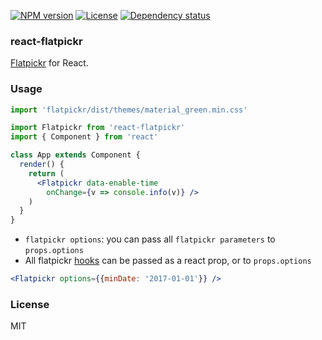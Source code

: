 
[![NPM version][npm-img]][npm-url]
[![License][license-img]][license-url]
[![Dependency status][david-img]][david-url]

### react-flatpickr

[Flatpickr](https://github.com/chmln/flatpickr) for React.

### Usage

```jsx
import 'flatpickr/dist/themes/material_green.min.css'

import Flatpickr from 'react-flatpickr'
import { Component } from 'react'

class App extends Component {
  render() {
    return (
      <Flatpickr data-enable-time
        onChange={v => console.info(v)} />
    )
  }
}
```

* `flatpickr options`: you can pass all `flatpickr parameters` to `props.options`
* All flatpickr [hooks][hooks] can be passed as a react prop, or to `props.options`

```jsx
<Flatpickr options={{minDate: '2017-01-01'}} />
```

### License
MIT

[npm-img]: https://img.shields.io/npm/v/react-flatpickr.svg?style=flat-square
[npm-url]: https://npmjs.org/package/react-flatpickr
[travis-img]: https://img.shields.io/travis/coderhaoxin/react-flatpickr.svg?style=flat-square
[travis-url]: https://travis-ci.org/coderhaoxin/react-flatpickr
[codecov-img]: https://img.shields.io/codecov/c/github/coderhaoxin/react-flatpickr.svg?style=flat-square
[codecov-url]: https://codecov.io/github/coderhaoxin/react-flatpickr?branch=master
[license-img]: https://img.shields.io/badge/license-MIT-green.svg?style=flat-square
[license-url]: http://opensource.org/licenses/MIT
[david-img]: https://img.shields.io/david/coderhaoxin/react-flatpickr.svg?style=flat-square
[david-url]: https://david-dm.org/coderhaoxin/react-flatpickr
[hooks]: https://chmln.github.io/flatpickr/events/#hooks
